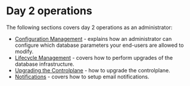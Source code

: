 # Day 2 operations
The following sections covers day 2 operations as an administrator:

* [Configuration Management](ConfigMgmt.md) - explains how an administrator can configure which database parameters your end-users are allowed to modify.
* [Lifecycle Management](LifecycleManagement.md) - covers how to perform upgrades of the database infrastructure. 
* [Upgrading the Controlplane](Upgrading-the-Control-Plane.md) - how to upgrade the controlplane.
* [Notifications](Notifications.md) - covers how to setup email notifications.
